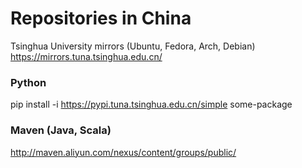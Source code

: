 # Repositories in China

Tsinghua University mirrors (Ubuntu, Fedora, Arch, Debian)
https://mirrors.tuna.tsinghua.edu.cn/

### Python
pip install -i https://pypi.tuna.tsinghua.edu.cn/simple some-package

### Maven (Java, Scala)
http://maven.aliyun.com/nexus/content/groups/public/

